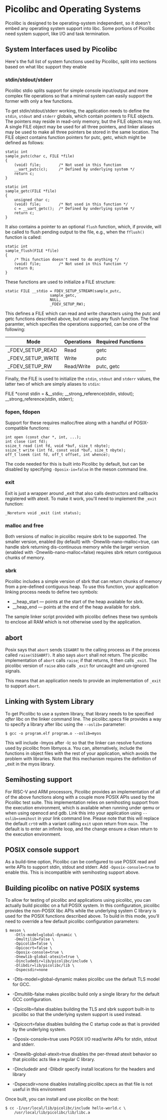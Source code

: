 # Picolibc and Operating Systems

Picolibc is designed to be operating-system independent, so it doesn't
embed any operating system support into libc. Some portions of
Picolibc need system support, like I/O and task termination.

## System Interfaces used by Picolibc

Here's the full list of system functions used by Picolibc, split into
sections based on what libc support they enable

### stdin/stdout/stderr

Picolibc stdio splits support for simple console input/output and more
complex file operations so that a minimal system can easily support
the former with only a few functions.

To get stdin/stdout/stderr working, the application needs to define
the `stdin`, `stdout` and `stderr` globals, which contain pointers to
FILE objects. The pointers may reside in read-only memory, but the
FILE objects may not. A single FILE object may be used for all three
pointers, and linker aliases may be used to make all three pointers be
stored in the same location. The FILE object contains function
pointers for putc, getc, which might be defined as follows:

	static int
	sample_putc(char c, FILE *file)
	{
		(void) file;		/* Not used in this function
		__uart_putc(c);		/* Defined by underlying system */
		return c;
	}

	static int
	sample_getc(FILE *file)
	{
		unsigned char c;
		(void) file;		/* Not used in this function */
		c = __uart_getc();	/* Defined by underlying system */
		return c;
	}

It also contains a pointer to an optional `flush` function, which, if
provide, will be called to flush pending output to the file, e.g.,
when the `fflush()` function is called:

	static int
	sample_flush(FILE *file)
	{
		/* This function doesn't need to do anything */
		(void) file;		/* Not used in this function */
		return 0;
	}

These functions are used to initialize a FILE structure:

	static FILE __stdio = FDEV_SETUP_STREAM(sample_putc,
						sample_getc,
						NULL,
						_FDEV_SETUP_RW);

This defines a FILE which can read and write characters using the putc
and getc functions described above, but not using any flush
function. The final paramter, which specifies the operations
supported, can be one of the following:

| Mode              | Operations | Required Functions |
|-------------------|------------|--------------------|
| _FDEV_SETUP_READ  | Read       | getc               |
| _FDEV_SETUP_WRITE | Write      | putc               |
| _FDEV_SETUP_RW    | Read/Write | putc, getc         |

Finally, the FILE is used to initialize the `stdin`, `stdout` and
`stderr` values, the latter two of which are simply aliases to `stdin`:

   FILE *const stdin = &__stdio;
   __strong_reference(stdin, stdout);
   __strong_reference(stdin, stderr);

### fopen, fdopen

Support for these requires malloc/free along with a handful of
POSIX-compatible functions:

	int open (const char *, int, ...);
	int close (int fd);
	ssize_t read (int fd, void *buf, size_t nbyte);
	ssize_t write (int fd, const void *buf, size_t nbyte);
	off_t lseek (int fd, off_t offset, int whence);

The code needed for this is built into Picolibc by default, but can be
disabled by specifying `-Dposix-io=false` in the meson command line.

### exit

Exit is just a wrapper around _exit that also calls destructors and
callbacks registered with atexit. To make it work, you'll need to
implement the `_exit` function:

	_Noreturn void _exit (int status);

### malloc and free

Both versions of malloc in picolibc require sbrk to be supported. The
smaller version, enabled (by default) with -Dnewlib-nano-malloc=true,
can handle sbrk returning dis-continuous memory while the larger
version (enabled with -Dnewlib-nano-malloc=false) requires sbrk return
contiguous chunks of memory.

### sbrk

Picolibc includes a simple version of sbrk that can return chunks of
memory from a pre-defined contiguous heap. To use this function, your
application linking process needs to define two symbols:

 * __heap_start — points at the start of the heap available for sbrk.
 * __heap_end — points at the end of the heap available for sbrk.

The sample linker script provided with picolibc defines these two
symbols to enclose all RAM which is not otherwise used by the
application.

## abort

Posix says that `abort` sends `SIGABRT` to the calling process as if
the process called `raise(SIGABRT)`. It also says `abort` shall not
return. The picolibc implementation of `abort` calls `raise`; if that
returns, it then calls `_exit`. The picolibc version of `raise` also
calls `_exit` for uncaught and un-ignored signals.

This means that an application needs to provide an implementation of
`_exit` to support `abort`.

## Linking with System Library

To get Picolibc to use a system library, that library needs to be
specified *after* libc on the linker command line. The picolibc.specs
file provides a way to specify a library after libc using the
`--oslib=` parameter:

	$ gcc -o program.elf program.o --oslib=myos

This will include -lmyos after -lc so that the linker can resolve
functions used by picolibc from libmyos.a. You can, alternatively,
include the functions in object files with the rest of your
application, which avoids the problem with libraries. Note that this
mechanism requires the definition of _exit in the myos library.

## Semihosting support

For RISC-V and ARM processors, Picolibc provides an implementation of
all of the above functions along with a couple more POSIX APIs used by
the Picolibc test suite. This implementation relies on semihosting
support from the execution environment, which is available when
running under qemu or when using openocd and gdb. Link this into your
application using `--oslib=semihost` in your link command line.
Please note that this will replace the default `crt0` with a variant
calling `exit` upon return from `main`. The default is to enter an
infinite loop, and the change ensure a clean return to the execution
environment.

## POSIX console support

As a build-time option, Picolibc can be configured to use POSIX read
and write APIs to support stdin, stdout and stderr. Add
`-Dposix-console=true` to enable this. This is incompatible with
semihosting support above.

## Building picolibc on native POSIX systems

To allow for testing of picolibc and applications using picolibc, you
can actually build picolibc on a full POSIX system. In this
configuration, picolibc provides the non-POSIX libc APIs while the
underlying system C library is used for the POSIX functions described
above. To build in this mode, you'll need to override a few default
picolibc configuration parameters:

	$ meson \
		-Dtls-model=global-dynamic \
		-Dmultilib=false \
		-Dpicolib=false \
		-Dpicocrt=false \
		-Dposix-console=true \
		-Dnewlib-global-atexit=true \
		-Dincludedir=lib/picolibc/include \
		-Dlibdir=lib/picolibc/lib \
		-Dspecsdir=none

 * -Dtls-model=global-dynamic makes picolibc use the default TLS model
   for GCC.

 * -Dmultilib-false makes picolibc build only a single library for the
   default GCC configuration.

 * -Dpicolib=false disables building the TLS and sbrk support built-in
   to picolibc so that the underlying system support is used instead.

 * -Dpicocrt=false disables building the C startup code as that is
   provided by the underlying system.

 * -Dposix-console=true uses POSIX I/O read/write APIs for stdin,
    stdout and stderr.

 * -Dnewlib-global-atexit=true disables the per-thread atexit behavior
   so that picolibc acts like a regular C library.

 * -Dincludedir and -Dlibdir specify install locations for the headers
   and library

 * -Dspecsdir=none disables installing picolibc.specs as that file
   is not useful in this environment

Once built, you can install and use picolibc on the host:

	$ cc -I/usr/local/lib/picolibc/include hello-world.c \
		/usr/local/lib/picolibc/lib/libc.a
